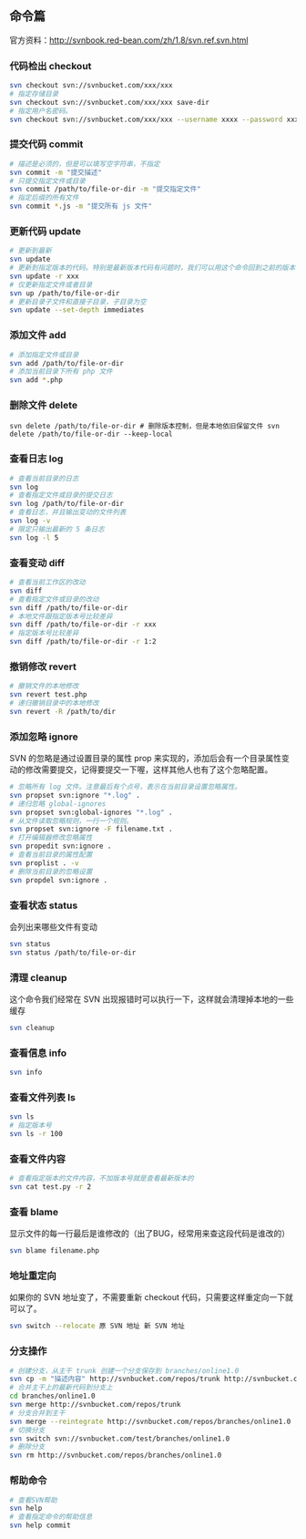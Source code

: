 



## 命令篇

官方资料：http://svnbook.red-bean.com/zh/1.8/svn.ref.svn.html



### 代码检出 checkout

```bash
svn checkout svn://svnbucket.com/xxx/xxx
# 指定存储目录
svn checkout svn://svnbucket.com/xxx/xxx save-dir
# 指定用户名密码。
svn checkout svn://svnbucket.com/xxx/xxx --username xxxx --password xxx
```

### 提交代码 commit

```bash
# 描述是必须的，但是可以填写空字符串，不指定
svn commit -m "提交描述"
# 只提交指定文件或目录
svn commit /path/to/file-or-dir -m "提交指定文件"
# 指定后缀的所有文件
svn commit *.js -m "提交所有 js 文件"
```

### 更新代码 update

```bash
# 更新到最新
svn update
# 更新到指定版本的代码。特别是最新版本代码有问题时，我们可以用这个命令回到之前的版本
svn update -r xxx 
# 仅更新指定文件或者目录
svn up /path/to/file-or-dir
# 更新目录子文件和直接子目录，子目录为空
svn update --set-depth immediates
```

### 添加文件 add

```bash
# 添加指定文件或目录
svn add /path/to/file-or-dir
# 添加当前目录下所有 php 文件
svn add *.php
```

### 删除文件 delete

```
svn delete /path/to/file-or-dir # 删除版本控制，但是本地依旧保留文件 svn delete /path/to/file-or-dir --keep-local
```

### 查看日志 log

```bash
# 查看当前目录的日志
svn log
# 查看指定文件或目录的提交日志
svn log /path/to/file-or-dir
# 查看日志，并且输出变动的文件列表
svn log -v
# 限定只输出最新的 5 条日志
svn log -l 5
```

### 查看变动 diff

```bash
# 查看当前工作区的改动
svn diff
# 查看指定文件或目录的改动
svn diff /path/to/file-or-dir
# 本地文件跟指定版本号比较差异
svn diff /path/to/file-or-dir -r xxx
# 指定版本号比较差异
svn diff /path/to/file-or-dir -r 1:2
```

### 撤销修改 revert

```bash
# 撤销文件的本地修改
svn revert test.php
# 递归撤销目录中的本地修改
svn revert -R /path/to/dir
```

### 添加忽略 ignore

SVN 的忽略是通过设置目录的属性 prop 来实现的，添加后会有一个目录属性变动的修改需要提交，记得要提交一下喔，这样其他人也有了这个忽略配置。

```bash
# 忽略所有 log 文件。注意最后有个点号，表示在当前目录设置忽略属性。
svn propset svn:ignore "*.log" .
# 递归忽略 global-ignores
svn propset svn:global-ignores "*.log" .
# 从文件读取忽略规则，一行一个规则。
svn propset svn:ignore -F filename.txt .
# 打开编辑器修改忽略属性
svn propedit svn:ignore .
# 查看当前目录的属性配置
svn proplist . -v
# 删除当前目录的忽略设置
svn propdel svn:ignore .
```

### 查看状态 status

会列出来哪些文件有变动

```bash
svn status
svn status /path/to/file-or-dir
```

### 清理 cleanup

这个命令我们经常在 SVN 出现报错时可以执行一下，这样就会清理掉本地的一些缓存

```bash
svn cleanup
```

### 查看信息 info

```bash
svn info
```

### 查看文件列表 ls

```bash
svn ls 
# 指定版本号
svn ls -r 100
```

### 查看文件内容

```bash
# 查看指定版本的文件内容，不加版本号就是查看最新版本的
svn cat test.py -r 2
```

### 查看 blame

显示文件的每一行最后是谁修改的（出了BUG，经常用来查这段代码是谁改的）

```bash
svn blame filename.php
```

### 地址重定向

如果你的 SVN 地址变了，不需要重新 checkout 代码，只需要这样重定向一下就可以了。

```bash
svn switch --relocate 原 SVN 地址 新 SVN 地址
```

### 分支操作

```bash
# 创建分支，从主干 trunk 创建一个分支保存到 branches/online1.0 
svn cp -m "描述内容" http://svnbucket.com/repos/trunk http://svnbucket.com/repos/branches/online1.0 
# 合并主干上的最新代码到分支上 
cd branches/online1.0 
svn merge http://svnbucket.com/repos/trunk  
# 分支合并到主干 
svn merge --reintegrate http://svnbucket.com/repos/branches/online1.0 
# 切换分支 
svn switch svn://svnbucket.com/test/branches/online1.0 
# 删除分支 
svn rm http://svnbucket.com/repos/branches/online1.0
```

### 帮助命令

```bash
# 查看SVN帮助 
svn help 
# 查看指定命令的帮助信息 
svn help commit
```





